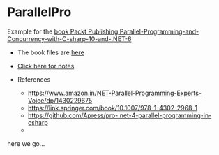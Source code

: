 # ParallelPro
Example for the [book Packt Publishing Parallel-Programming-and-Concurrency-with-C-sharp-10-and-.NET-6](https://www.packtpub.com/product/parallel-programming-and-concurrency-with-c-10-and-net-6/9781803243672)

- The book files are [here](https://github.com/PacktPublishing/Parallel-Programming-and-Concurrency-with-C-sharp-10-and-.NET-6)


- [Click here for notes](Notes.md).

- References
  - https://www.amazon.in/NET-Parallel-Programming-Experts-Voice/dp/1430229675
  - https://link.springer.com/book/10.1007/978-1-4302-2968-1
  - https://github.com/Apress/pro-.net-4-parallel-programming-in-csharp
  - 

here we go...